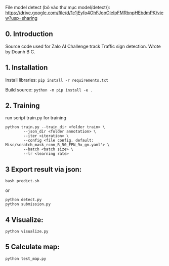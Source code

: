 File model detect (bỏ vào thư mục model/detect/): https://drive.google.com/file/d/1c1jEyfo4OhFJopOleIpFMRbnpHEbdmPK/view?usp=sharing

## 0. Introduction

Source code used for Zalo AI Challenge track Traffic sign detection.
Wrote by Doanh B C.

## 1. Installation

Install libraries:
`
pip install -r requirements.txt
`

Build source:
`
python -m pip install -e .
`

## 2. Training

run script train.py for training

```
python train.py --train_dir <folder train> \
		--json_dir <folder annotation> \
		--iter <iteration> \
		--config <file config. default: Misc/scratch_mask_rcnn_R_50_FPN_9x_gn.yaml'> \
		--batch <batch size> \
		--lr <learning rate>
```

## 3 Export result via json:

```
bash predict.sh
```

or

```
python detect.py
python submission.py
```

## 4 Visualize:

```
python visualize.py
```

## 5 Calculate map:

```
python test_map.py
```
